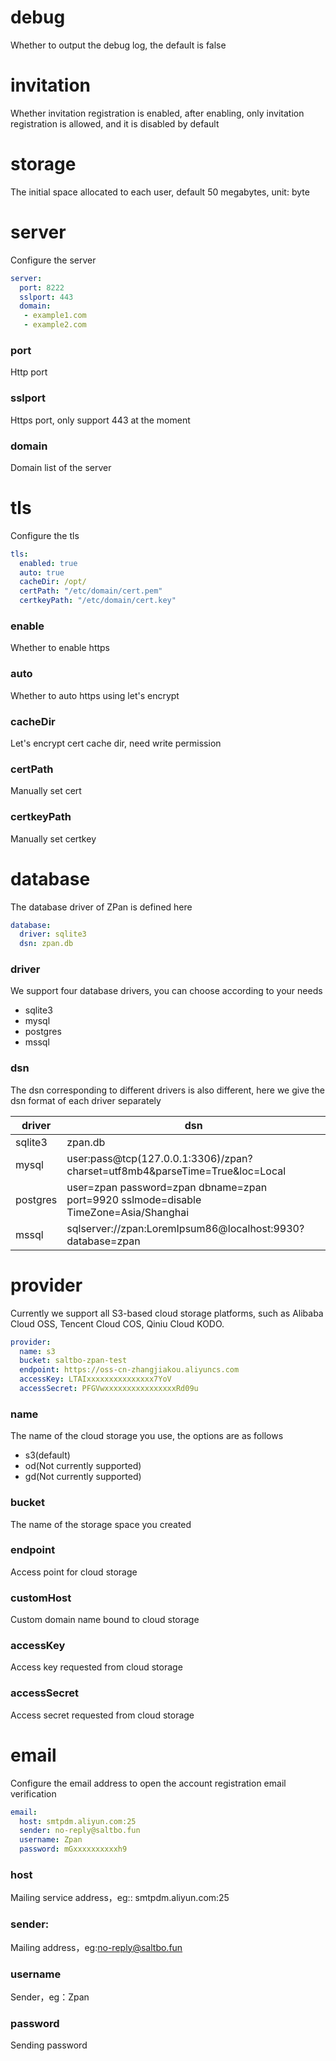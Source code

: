 # debug
Whether to output the debug log, the default is false

# invitation
Whether invitation registration is enabled, after enabling, only invitation registration is allowed, and it is disabled by default

# storage
The initial space allocated to each user, default 50 megabytes, unit: byte

# server
Configure the server
```yaml
server:
  port: 8222
  sslport: 443
  domain:
   - example1.com
   - example2.com
```

### port
Http port

### sslport
Https port, only support 443 at the moment

### domain
Domain list of the server

# tls
Configure the tls 
```yaml
tls:
  enabled: true
  auto: true
  cacheDir: /opt/
  certPath: "/etc/domain/cert.pem"
  certkeyPath: "/etc/domain/cert.key"
```

### enable
Whether to enable https

### auto
Whether to auto https using let's encrypt

### cacheDir
Let's encrypt cert cache dir, need write permission

### certPath
Manually set cert

### certkeyPath
Manually set certkey

# database
The database driver of ZPan is defined here
```yaml
database:
  driver: sqlite3
  dsn: zpan.db
```

### driver 
We support four database drivers, you can choose according to your needs

- sqlite3
- mysql
- postgres
- mssql

### dsn
The dsn corresponding to different drivers is also different, here we give the dsn format of each driver separately

|  driver   | dsn  |
|  ----  | ----  |
| sqlite3  | zpan.db |
| mysql  | user:pass@tcp(127.0.0.1:3306)/zpan?charset=utf8mb4&parseTime=True&loc=Local |
| postgres  | user=zpan password=zpan dbname=zpan port=9920 sslmode=disable TimeZone=Asia/Shanghai |
| mssql  | sqlserver://zpan:LoremIpsum86@localhost:9930?database=zpan |

# provider
Currently we support all S3-based cloud storage platforms, such as Alibaba Cloud OSS, Tencent Cloud COS, Qiniu Cloud KODO.
```yaml
provider:
  name: s3
  bucket: saltbo-zpan-test
  endpoint: https://oss-cn-zhangjiakou.aliyuncs.com
  accessKey: LTAIxxxxxxxxxxxxxxx7YoV
  accessSecret: PFGVwxxxxxxxxxxxxxxxxRd09u
```

### name
The name of the cloud storage you use, the options are as follows
- s3(default)
- od(Not currently supported)
- gd(Not currently supported)

### bucket
The name of the storage space you created

### endpoint
Access point for cloud storage

### customHost
Custom domain name bound to cloud storage

### accessKey
Access key requested from cloud storage

### accessSecret
Access secret requested from cloud storage

# email
Configure the email address to open the account registration email verification
```yaml
email:
  host: smtpdm.aliyun.com:25
  sender: no-reply@saltbo.fun
  username: Zpan
  password: mGxxxxxxxxxxh9
```

### host
Mailing service address，eg:: smtpdm.aliyun.com:25

### sender: 
Mailing address，eg:no-reply@saltbo.fun

### username
Sender，eg：Zpan

### password
Sending password